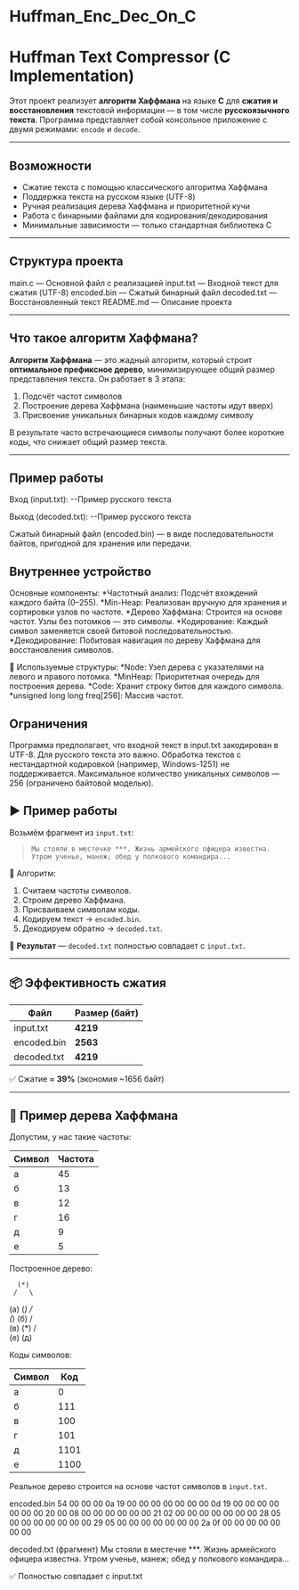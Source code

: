 # Huffman_Enc_Dec_On_C
# Huffman Text Compressor (C Implementation)

Этот проект реализует **алгоритм Хаффмана** на языке **C** для **сжатия и восстановления** текстовой информации — в том числе **русскоязычного текста**. Программа представляет собой консольное приложение с двумя режимами: `encode` и `decode`.

---

##  Возможности

-  Сжатие текста с помощью классического алгоритма Хаффмана
-  Поддержка текста на русском языке (UTF-8)
-  Ручная реализация дерева Хаффмана и приоритетной кучи
-  Работа с бинарными файлами для кодирования/декодирования
-  Минимальные зависимости — только стандартная библиотека C

---

##  Структура проекта
main.c — Основной файл с реализацией
input.txt — Входной текст для сжатия (UTF-8)
encoded.bin — Сжатый бинарный файл
decoded.txt — Восстановленный текст
README.md — Описание проекта

---

##  Что такое алгоритм Хаффмана?

**Алгоритм Хаффмана** — это жадный алгоритм, который строит **оптимальное префиксное дерево**, минимизирующее общий размер представления текста. Он работает в 3 этапа:

1.  Подсчёт частот символов
2.  Построение дерева Хаффмана (наименьшие частоты идут вверх)
3.  Присвоение уникальных бинарных кодов каждому символу

В результате часто встречающиеся символы получают более короткие коды, что снижает общий размер текста.

---

## Пример работы

Вход (input.txt):
--Пример русского текста

Выход (decoded.txt):
--Пример русского текста

Сжатый бинарный файл (encoded.bin) — в виде последовательности байтов, пригодной для хранения или передачи.

## Внутреннее устройство

Основные компоненты:
  *Частотный анализ: Подсчёт вхождений каждого байта (0–255).
  *Min-Heap: Реализован вручную для хранения и сортировки узлов по частоте.
  *Дерево Хаффмана: Строится на основе частот. Узлы без потомков — это символы.
  *Кодирование: Каждый символ заменяется своей битовой последовательностью.
  *Декодирование: Побитовая навигация по дереву Хаффмана для восстановления символов.

🧱 Используемые структуры:
  *Node: Узел дерева с указателями на левого и правого потомка.
  *MinHeap: Приоритетная очередь для построения дерева.
  *Code: Хранит строку битов для каждого символа.
  *unsigned long long freq[256]: Массив частот.

## Ограничения
Программа предполагает, что входной текст в input.txt закодирован в UTF-8. Для русского текста это важно.
Обработка текстов с нестандартной кодировкой (например, Windows-1251) не поддерживается.
Максимальное количество уникальных символов — 256 (ограничено байтовой моделью).


## ▶️ Пример работы

Возьмём фрагмент из `input.txt`:

> ```
> Мы стояли в местечке ***. Жизнь армейского офицера известна. Утром ученье, манеж; обед у полкового командира...
> ```

🔧 Алгоритм:

1. Считаем частоты символов.
2. Строим дерево Хаффмана.
3. Присваиваем символам коды.
4. Кодируем текст → `encoded.bin`.
5. Декодируем обратно → `decoded.txt`.

📄 **Результат** — `decoded.txt` полностью совпадает с `input.txt`.

---

## 📦 Эффективность сжатия

| Файл          | Размер (байт) |
|---------------|----------------|
| input.txt     | **4219**       |
| encoded.bin   | **2563**       |
| decoded.txt   | **4219**       |

✅ Сжатие ≈ **39%** (экономия ~1656 байт)

---

## 🌲 Пример дерева Хаффмана

Допустим, у нас такие частоты:

| Символ | Частота |
|--------|---------|
| а      | 45      |
| б      | 13      |
| в      | 12      |
| г      | 16      |
| д      | 9       |
| е      | 5       |

Построенное дерево:

      (*)
     /   \
  (а)    (*)
       /    \
    (*)     (б)
   /   \
 (в)   (*)
      /  \
    (е)  (д)


Коды символов:

| Символ | Код   |
|--------|-------|
| а      | 0     |
| б      | 111   |
| в      | 100   |
| г      | 101   |
| д      | 1101  |
| е      | 1100  |

Реальное дерево строится на основе частот символов в `input.txt`.

encoded.bin
54 00 00 00  0a 19 00 00 00 00 00 00 00
0d 19 00 00 00 00 00 00 00
20 00 08 00 00 00 00 00 00
21 02 00 00 00 00 00 00 00
28 05 00 00 00 00 00 00 00
29 05 00 00 00 00 00 00 00
2a 0f 00 00 00 00 00 00 00

decoded.txt (фрагмент)
Мы стояли в местечке ***. Жизнь армейского офицера известна. Утром ученье, манеж; обед у полкового командира...

✅ Полностью совпадает с input.txt
